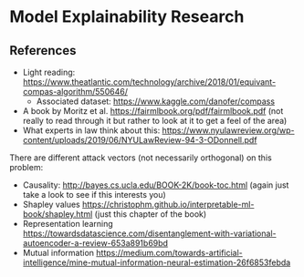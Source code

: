 # Model Explainability Research

## References
- Light reading: https://www.theatlantic.com/technology/archive/2018/01/equivant-compas-algorithm/550646/
   - Associated dataset: https://www.kaggle.com/danofer/compass  
- A book by Moritz et al. https://fairmlbook.org/pdf/fairmlbook.pdf (not really to read through it but rather to look at it to get a feel of the area)
- What experts in law think about this: https://www.nyulawreview.org/wp-content/uploads/2019/06/NYULawReview-94-3-ODonnell.pdf
 

There are different attack vectors (not necessarily orthogonal) on this problem:
- Causality: http://bayes.cs.ucla.edu/BOOK-2K/book-toc.html (again just take a look to see  if this interests you)
- Shapley values https://christophm.github.io/interpretable-ml-book/shapley.html (just this chapter of the book)
- Representation learning https://towardsdatascience.com/disentanglement-with-variational-autoencoder-a-review-653a891b69bd
- Mutual information https://medium.com/towards-artificial-intelligence/mine-mutual-information-neural-estimation-26f6853febda
